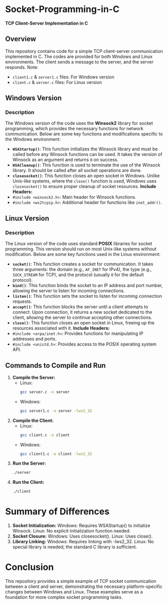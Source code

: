 # Socket-Programming-in-C
**TCP Client-Server Implementation in C**
## Overview
This repository contains code for a simple TCP client-server communication implemented in C. The codes are provided for both Windows and Linux environments. The client sends a message to the server, and the server responds.
Note: 
- `client1.c` & `server1.c` files: For Windows version  
- `client.c` & `server.c` files: For Linux version  
## Windows Version
### Description
The Windows version of the code uses the **Winsock2** library for socket programming, which provides the necessary functions for network communication. Below are some key functions and modifications specific to the Windows environment:
- **`WSAStartup()`**: This function initializes the Winsock library and must be called before any Winsock functions can be used. It takes the version of Winsock as an argument and returns `0` on success.
- **`WSACleanup()`**: This function is used to terminate the use of the Winsock library. It should be called after all socket operations are done.
- **`closesocket()`**: This function closes an open socket in Windows. Unlike Unix-like systems, where the `close()` function is used, Windows uses `closesocket()` to ensure proper cleanup of socket resources. 
**Include Headers:**
- `#include <winsock2.h>`: Main header for Winsock functions.
- `#include <ws2tcpip.h>`: Additional header for functions like `inet_addr()`.

## Linux Version
### Description
The Linux version of the code uses standard **POSIX** libraries for socket programming. This version should run on most Unix-like systems without modification. Below are some key functions used in the Linux environment:
- **`socket()`**: This function creates a socket for communication. It takes three arguments: the domain (e.g., `AF_INET` for IPv4), the type (e.g., `SOCK_STREAM` for TCP), and the protocol (usually `0` for the default protocol).
- **`bind()`**: This function binds the socket to an IP address and port number, allowing the server to listen for incoming connections.
- **`listen()`**: This function sets the socket to listen for incoming connection requests.
- **`accept()`**: This function blocks the server until a client attempts to connect. Upon connection, it returns a new socket dedicated to the client, allowing the server to continue accepting other connections.
- **`close()`**: This function closes an open socket in Linux, freeing up the resources associated with it.
**Include Headers:**
- `#include <arpa/inet.h>`: Provides functions for manipulating IP addresses and ports.
- `#include <unistd.h>`: Provides access to the POSIX operating system API.

## Commands to Compile and Run
1. **Compile the Server:**
   - Linux:
     ```bash
     gcc server.c -o server
     ```
   - Windows:
     ```bash
     gcc server1.c -o server -lws2_32
     ```
2. **Compile the Client:**
   - Linux:
     ```bash
     gcc client.c -o client
     ```
   - Windows:
     ```bash
     gcc client1.c -o client -lws2_32
     ```
3. **Run the Server:**
   ```bash
   ./server
4. **Run the Client:**
   ```bash
   ./client
   
# Summary of Differences
1. **Socket Initialization:**
Windows: Requires WSAStartup() to initialize Winsock.
Linux: No explicit initialization function needed.
2. **Socket Closure:**
Windows: Uses closesocket().
Linux: Uses close().
3. **Library Linking:**
Windows: Requires linking with -lws2_32.
Linux: No special library is needed; the standard C library is sufficient.

# Conclusion
This repository provides a simple example of TCP socket communication between a client and server, demonstrating the necessary platform-specific changes between Windows and Linux. These examples serve as a foundation for more complex socket programming tasks.
